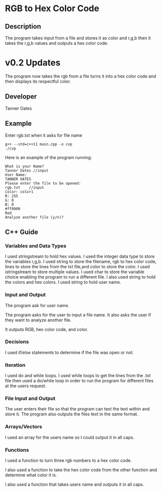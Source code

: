 # RGB to Hex Color Code

## Description

The program takes input from a file and stores it as color and r,g,b then it takes the r,g,b values and outputs a hex color code.


# v0.2 Updates
The program now takes the rgb from a file turns it into a hex color code and then displays its respectful color.

## Developer

Tanner Oates

## Example

Enter rgb.txt when it asks for file name 

```
g++ --std=c++11 main.cpp -o cvp
./cvp
```

Here is an example of the program running:

```
What is your Name?
Tanner Oates //input
User Name:
TANNER OATES
Please enter the file to be opened:
rgb.txt    //input
Color: color1
R: 255
G: 0
B: 0
#ff0000
Red
Analyze another file (y/n)?
```

## C++ Guide

### Variables and Data Types
I used stringstream to hold hex values.
I used the integer data type to store the variables r,g,b. 
I used string to store the filename, rgb to hex color code, lines to store the lines from the txt file,and  color to store the color.
I used istringstream to store multiple values.
I used char to store the variable choice enabling the program to run a different file.
I also used string to hold the colors and hex colors.
I used string to hold user name.

### Input and Output
The program ask for user name.

The program asks for the user to input a file name. It also asks the user if they want to analyze another file.

It outputs RGB, hex color code, and color.


### Decisions

I used if/else statements to determine if the file was open or not.

### Iteration

I used do and while loops. I used while loops to get the lines from the .txt file then used a do/while loop in order to run the program for different files at the users request.

### File Input and Output

The user enters their file so that the program can text the text within and store it.  The program also outputs the files text in the same format.

### Arrays/Vectors
I used an array for the users name so I could output it in all caps.

### Functions
 I used a function to turn three rgb numbers to a hex color code.

 I also used a function to take the hex color code from the other function and determine what color it is.

I also used a function that takes users name and outputs it in all caps.
